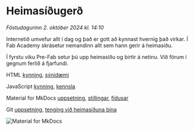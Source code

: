 # Heimasíðugerð

*Föstudagurinn 2. október 2024 kl. 14:10*

Internetið umvefur allt í dag og það er gott að kynnast hvernig það virkar. Í Fab Academy skrásetur nemandinn allt sem hann gerir á heimasíðu.

Í fyrstu viku Pre-Fab setur þú upp heimasíðu og birtir á netinu. Við förum í gegnum ferlið á fjarfundi.

HTML [kynning](https://www.w3schools.com/html/html_intro.asp), [sýnidæmi](https://www.w3schools.com/html/html_basic.asp)

JavaScript [kynning](https://www.w3schools.com/js/js_intro.asp), [kennsla](https://www.w3schools.com/js/DEFAULT.asp)

Material for MkDocs [uppsetning](https://squidfunk.github.io/mkdocs-material/getting-started/), [stillingar](https://squidfunk.github.io/mkdocs-material/setup/), [fídusar](https://squidfunk.github.io/mkdocs-material/reference/)

Git [uppsetning](https://git-scm.com/), [tenging við heimasíðuna þína](https://fabacademy.org/2023/labs/isafjordur/students/svavar-konradsson/assignments/week01.html#git-setup)

![Material for MkDocs](https://fabacademy.org/2023/labs/isafjordur/students/svavar-konradsson/assignments/images/material.png)